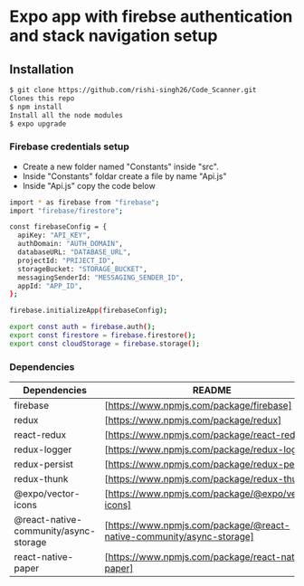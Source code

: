 # Expo app with firebse authentication and stack navigation setup

## Installation

```sh
$ git clone https://github.com/rishi-singh26/Code_Scanner.git
Clones this repo
$ npm install
Install all the node modules
$ expo upgrade
```

### Firebase credentials setup

- Create a new folder named "Constants" inside "src".
- Inside "Constants" foldar create a file by name "Api.js"
- Inside "Api.js" copy the code below

```sh
import * as firebase from "firebase";
import "firebase/firestore";

const firebaseConfig = {
  apiKey: "API_KEY",
  authDomain: "AUTH_DOMAIN",
  databaseURL: "DATABASE_URL",
  projectId: "PRIJECT_ID",
  storageBucket: "STORAGE_BUCKET",
  messagingSenderId: "MESSAGING_SENDER_ID",
  appId: "APP_ID",
};

firebase.initializeApp(firebaseConfig);

export const auth = firebase.auth();
export const firestore = firebase.firestore();
export const cloudStorage = firebase.storage();
```

### Dependencies

| Dependencies                          | README                                                                |
| ------------------------------------- | --------------------------------------------------------------------- |
| firebase                              | [https://www.npmjs.com/package/firebase]                              |
| redux                                 | [https://www.npmjs.com/package/redux]                                 |
| react-redux                           | [https://www.npmjs.com/package/react-redux]                           |
| redux-logger                          | [https://www.npmjs.com/package/redux-logger]                          |
| redux-persist                         | [https://www.npmjs.com/package/redux-persist]                         |
| redux-thunk                           | [https://www.npmjs.com/package/redux-thunk]                           |
| @expo/vector-icons                    | [https://www.npmjs.com/package/@expo/vector-icons]                    |
| @react-native-community/async-storage | [https://www.npmjs.com/package/@react-native-community/async-storage] |
| react-native-paper                    | [https://www.npmjs.com/package/react-native-paper]                    |
